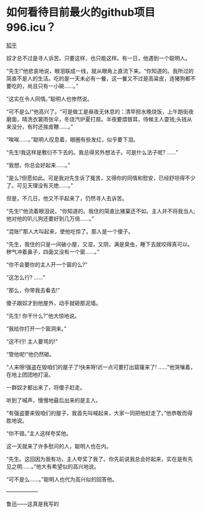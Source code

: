 # 如何看待目前最火的github项目996.icu？
[知乎](https://www.zhihu.com/question/317683562/answer/635639151)

奴才总不过是寻人诉苦。只要这样，也只能这样。有一日，他遇到一个聪明人。


“先生!”他悲哀地说，眼泪联成一线，就从眼角上直流下来。“你知道的。我所过的简直不是人的生活。吃的是一天未必有一餐，这一餐又不过是高粱皮，连猪狗都不要吃的，尚且只有一小碗……。”


“这实在令人同情。”聪明人也惨然说。


“可不是么!”他高兴了。“可是做工是昼夜无休息的：清早担水晚烧饭，上午跑街夜磨面，晴洗衣裳雨张伞，冬烧汽炉夏打扇。半夜要煨银耳，侍候主人耍钱;头钱从来没分，有时还挨皮鞭……。”

<script async src="//pagead2.googlesyndication.com/pagead/js/adsbygoogle.js"></script>
<ins class="adsbygoogle"
     style="display:block; text-align:center;"
     data-ad-layout="in-article"
     data-ad-format="fluid"
     data-ad-client="ca-pub-4161171709893056"
     data-ad-slot="3017846475"></ins>
<script>
     (adsbygoogle = window.adsbygoogle || []).push({});
</script>

“唉唉……。”聪明人叹息着，眼圈有些发红，似乎要下泪。


“先生!我这样是敷衍不下去的。我总得另外想法子。可是什么法子呢? ……”


“我想，你总会好起来……。”


“是么?但愿如此。可是我对先生诉了冤苦，又得你的同情和慰安，已经舒坦得不少了。可见天理没有灭绝……。”


但是，不几日，他又不平起来了，仍然寻人去诉苦。


“先生!”他流着眼泪说，“你知道的。我住的简直比猪窠还不如。主人并不将我当人;他对他的叭儿狗还要好到几万倍……。”


“混账!”那人大叫起来，使他吃惊了。那人是一个傻子。


“先生，我住的只是一间破小屋，又湿，又阴，满是臭虫，睡下去就咬得真可以。秽气冲着鼻子，四面又没有一个窗……。”


“你不会要你的主人开一个窗的么?”


“这怎么行? ……”


“那么，你带我去看去!”

<script async src="//pagead2.googlesyndication.com/pagead/js/adsbygoogle.js"></script>
<ins class="adsbygoogle"
     style="display:block; text-align:center;"
     data-ad-layout="in-article"
     data-ad-format="fluid"
     data-ad-client="ca-pub-4161171709893056"
     data-ad-slot="3017846475"></ins>
<script>
     (adsbygoogle = window.adsbygoogle || []).push({});
</script>

傻子跟奴才到他屋外，动手就砸那泥墙。


“先生! 你干什么?”他大惊地说。


“我给你打开一个窗洞来。”


“这不行! 主人要骂的!”


“管他呢!”他仍然砸。


“人来呀!强盗在毁咱们的屋子了!快来呀!迟一点可要打出窟窿来了! ……”他哭嚷着，在地上团团地打滚。


一群奴才都出来了，将傻子赶走。


听到了喊声，慢慢地最后出来的是主人。


“有强盗要来毁咱们的屋子，我首先叫喊起来，大家一同把他赶走了。”他恭敬而得胜地说。

<script async src="//pagead2.googlesyndication.com/pagead/js/adsbygoogle.js"></script>
<ins class="adsbygoogle"
     style="display:block; text-align:center;"
     data-ad-layout="in-article"
     data-ad-format="fluid"
     data-ad-client="ca-pub-4161171709893056"
     data-ad-slot="3017846475"></ins>
<script>
     (adsbygoogle = window.adsbygoogle || []).push({});
</script>

“你不错。”主人这样夸奖他。


这一天就来了许多慰问的人，聪明人也在内。


“先生。这回因为我有功，主人夸奖了我了。你先前说我总会好起来，实在是有先见之明……。”他大有希望似的高兴地说。


“可不是么……。”聪明人也代为高兴似的回答他。 

——————

鲁迅——这真是我写的

<script async src="//pagead2.googlesyndication.com/pagead/js/adsbygoogle.js"></script>
<script>
     (adsbygoogle = window.adsbygoogle || []).push({
          google_ad_client: "ca-pub-4161171709893056",
          enable_page_level_ads: true
     });
</script>
